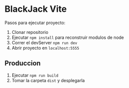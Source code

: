 # BlackJack Vite

Pasos para ejecutar proyecto:

1. Clonar repositorio
2. Ejecutar ```npm install``` para reconstruir modulos de node
3. Correr el devServer ```npm run dev```
4. Abrir proyecto en ```localhost:5555```
## Produccion

1. Ejecutar ```npm run build```
2. Tomar la carpeta ```dist``` y desplegarla